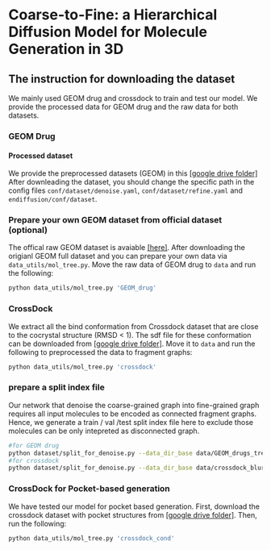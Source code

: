 # Coarse-to-Fine: a Hierarchical Diffusion Model for Molecule Generation in 3D

## The instruction for downloading the dataset
We mainly used GEOM drug and crossdock to train and test our model. We provide the processed data for GEOM drug and the raw data for both datasets.

### GEOM Drug


#### Processed dataset
We provide the preprocessed datasets (GEOM) in this [[google drive folder]](https://drive.google.com/file/d/1hHQ4UJsYEC_0gkagrp1J3LqMa1gotrrs/view?usp=share_link)  After downleading the dataset, you should change the specific path in the config files `conf/dataset/denoise.yaml`, `conf/dataset/refine.yaml` and `endiffusion/conf/dataset`.

### Prepare your own GEOM dataset from official dataset (optional)

The offical raw GEOM dataset is avaiable [[here]](https://dataverse.harvard.edu/dataset.xhtml?persistentId=doi:10.7910/DVN/JNGTDF). After downloading the origianl GEOM full dataset and you can prepare your own data via `data_utils/mol_tree.py`. Move the raw data of GEOM drug to `data` and run the following:

```bash
python data_utils/mol_tree.py 'GEOM_drug'
```

### CrossDock
We extract all the bind conformation from Crossdock dataset that are close to the cocrystal structure (RMSD < 1). The sdf file for these conformation can be downloaded from [[google drive folder]](https://drive.google.com/file/d/14vrWKmzXGZ321dgkyzYffbPrlyxkqttH/view?usp=drive_link). Move it to `data` and run the following to preprocessed the data to fragment graphs:

```bash
python data_utils/mol_tree.py 'crossdock'
```


### prepare a split index file
Our network that denoise the coarse-grained graph into fine-grained graph requires all input molecules to be encoded as connected fragment graphs. Hence, we generate a train / val /test split index file here to exclude those molecules can be only intepreted as disconnected graph.

```bash
#for GEOM drug
python dataset/split_for_denoise.py --data_dir_base data/GEOM_drugs_trees_blur_correct_adj --save_dir data/geom_denoise_split.pkl
#for crossdock
python dataset/split_for_denoise.py --data_dir_base data/crossdock_blur_trees --save_dir data/crossdock_denoise_split.pkl
```

### CrossDock for Pocket-based generation
We have tested our model for pocket based generation. First, download the crossdock dataset with pocket structures from [[google drive folder]](https://drive.google.com/file/d/10KGuj15mxOJ2FBsduun2Lggzx0yPreEU/view?usp=drive_link). Then, run the following:

```bash
python data_utils/mol_tree.py 'crossdock_cond'
```